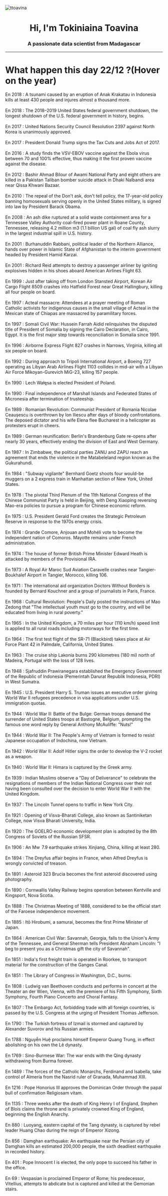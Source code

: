 
<p align="left"> <img src="https://komarev.com/ghpvc/?username=ttoavina&label=Profile%20views&color=0e75b6&style=flat" alt="ttoavina" /> </p>
<h1 align="center">Hi, I'm Tokiniaina Toavina</h1>
<h3 align="center">A passionate data scientist from Madagascar</h3>
    
<hr/>
<h1> What happen this day 22/12 ?(Hover on the year)</h1>

En 2018 : A tsunami caused by an eruption of Anak Krakatau in Indonesia kills at least 430 people and injures almost a thousand more.
<br/><br/>
En 2018 : The 2018–2019 United States federal government shutdown, the longest shutdown of the U.S. federal government in history, begins.
<br/><br/>
En 2017 : United Nations Security Council Resolution 2397 against North Korea is unanimously approved.
<br/><br/>
En 2017 : President Donald Trump signs the Tax Cuts and Jobs Act of 2017.
<br/><br/>
En 2016 : A study finds the VSV-EBOV vaccine against the Ebola virus between 70 and 100% effective, thus making it the first proven vaccine against the disease.
<br/><br/>
En 2012 : Bashir Ahmad Bilour of Awami National Party and eight others are killed in a Pakistan Taliban bomber suicide attack in Dhaki Nalbandi area near Qissa Khwani Bazaar.
<br/><br/>
En 2010 : The repeal of the Don't ask, don't tell policy, the 17-year-old policy banning homosexuals serving openly in the United States military, is signed into law by President Barack Obama.
<br/><br/>
En 2008 : An ash dike ruptured at a solid waste containment area for a Tennessee Valley Authority coal-fired power plant in Roane County, Tennessee, releasing 4.2 million m3 (1.1 billion US gal) of coal fly ash slurry in the largest industrial spill in U.S. history.
<br/><br/>
En 2001 : Burhanuddin Rabbani, political leader of the Northern Alliance, hands over power in Islamic State of Afghanistan to the interim government headed by President Hamid Karzai.
<br/><br/>
En 2001 : Richard Reid attempts to destroy a passenger airliner by igniting explosives hidden in his shoes aboard American Airlines Flight 63.
<br/><br/>
En 1999 : Just after taking off from London Stansted Airport, Korean Air Cargo Flight 8509 crashes into Hatfield Forest near Great Hallingbury, killing all four people on board.
<br/><br/>
En 1997 : Acteal massacre: Attendees at a prayer meeting of Roman Catholic activists for indigenous causes in the small village of Acteal in the Mexican state of Chiapas are massacred by paramilitary forces.
<br/><br/>
En 1997 : Somali Civil War: Hussein Farrah Aidid relinquishes the disputed title of President of Somalia by signing the Cairo Declaration, in Cairo, Egypt. It is the first major step towards reconciliation in Somalia since 1991.
<br/><br/>
En 1996 : Airborne Express Flight 827 crashes in Narrows, Virginia, killing all six people on board.
<br/><br/>
En 1992 : During approach to Tripoli International Airport, a Boeing 727 operating as Libyan Arab Airlines Flight 1103 collides in mid-air with a Libyan Air Force Mikoyan-Gurevich MiG-23, killing 157 people.
<br/><br/>
En 1990 : Lech Wałęsa is elected President of Poland.
<br/><br/>
En 1990 : Final independence of Marshall Islands and Federated States of Micronesia after termination of trusteeship.
<br/><br/>
En 1989 : Romanian Revolution: Communist President of Romania Nicolae Ceaușescu is overthrown by Ion Iliescu after days of bloody confrontations. The deposed dictator and his wife Elena flee Bucharest in a helicopter as protesters erupt in cheers.
<br/><br/>
En 1989 : German reunification: Berlin's Brandenburg Gate re-opens after nearly 30 years, effectively ending the division of East and West Germany.
<br/><br/>
En 1987 : In Zimbabwe, the political parties ZANU and ZAPU reach an agreement that ends the violence in the Matabeleland region known as the Gukurahundi.
<br/><br/>
En 1984 : "Subway vigilante" Bernhard Goetz shoots four would-be muggers on a 2 express train in Manhattan section of New York, United States.
<br/><br/>
En 1978 : The pivotal Third Plenum of the 11th National Congress of the Chinese Communist Party is held in Beijing, with Deng Xiaoping reversing Mao-era policies to pursue a program for Chinese economic reform.
<br/><br/>
En 1975 : U.S. President Gerald Ford creates the Strategic Petroleum Reserve in response to the 1970s energy crisis.
<br/><br/>
En 1974 : Grande Comore, Anjouan and Mohéli vote to become the independent nation of Comoros. Mayotte remains under French administration.
<br/><br/>
En 1974 : The house of former British Prime Minister Edward Heath is attacked by members of the Provisional IRA.
<br/><br/>
En 1973 : A Royal Air Maroc Sud Aviation Caravelle crashes near Tangier-Boukhalef Airport in Tangier, Morocco, killing 106.
<br/><br/>
En 1971 : The international aid organization Doctors Without Borders is founded by Bernard Kouchner and a group of journalists in Paris, France.
<br/><br/>
En 1968 : Cultural Revolution: People's Daily posted the instructions of Mao Zedong that "The intellectual youth must go to the country, and will be educated from living in rural poverty."
<br/><br/>
En 1965 : In the United Kingdom, a 70 miles per hour (110 km/h) speed limit is applied to all rural roads including motorways for the first time.
<br/><br/>
En 1964 : The first test flight of the SR-71 (Blackbird) takes place at Air Force Plant 42 in Palmdale, California, United States.
<br/><br/>
En 1963 : The cruise ship Lakonia burns 290 kilometres (180 mi) north of Madeira, Portugal with the loss of 128 lives.
<br/><br/>
En 1948 : Sjafruddin Prawiranegara established the Emergency Government of the Republic of Indonesia (Pemerintah Darurat Republik Indonesia, PDRI) in West Sumatra.
<br/><br/>
En 1945 : U.S. President Harry S. Truman issues an executive order giving World War II refugees precedence in visa applications under U.S. immigration quotas.
<br/><br/>
En 1944 : World War II: Battle of the Bulge: German troops demand the surrender of United States troops at Bastogne, Belgium, prompting the famous one word reply by General Anthony McAuliffe: "Nuts!"
<br/><br/>
En 1944 : World War II: The People's Army of Vietnam is formed to resist Japanese occupation of Indochina, now Vietnam.
<br/><br/>
En 1942 : World War II: Adolf Hitler signs the order to develop the V-2 rocket as a weapon.
<br/><br/>
En 1940 : World War II: Himara is captured by the Greek army.
<br/><br/>
En 1939 : Indian Muslims observe a "Day of Deliverance" to celebrate the resignations of members of the Indian National Congress over their not having been consulted over the decision to enter World War II with the United Kingdom.
<br/><br/>
En 1937 : The Lincoln Tunnel opens to traffic in New York City.
<br/><br/>
En 1921 : Opening of Visva-Bharati College, also known as Santiniketan College, now Visva Bharati University, India.
<br/><br/>
En 1920 : The GOELRO economic development plan is adopted by the 8th Congress of Soviets of the Russian SFSR.
<br/><br/>
En 1906 : An Mw  7.9 earthquake strikes Xinjiang, China, killing at least 280.
<br/><br/>
En 1894 : The Dreyfus affair begins in France, when Alfred Dreyfus is wrongly convicted of treason.
<br/><br/>
En 1891 : Asteroid 323 Brucia becomes the first asteroid discovered using photography.
<br/><br/>
En 1890 : Cornwallis Valley Railway begins operation between Kentville and Kingsport, Nova Scotia.
<br/><br/>
En 1888 : The Christmas Meeting of 1888, considered to be the official start of the Faroese independence movement.
<br/><br/>
En 1885 : Itō Hirobumi, a samurai, becomes the first Prime Minister of Japan.
<br/><br/>
En 1864 : American Civil War: Savannah, Georgia, falls to the Union's Army of the Tennessee, and General Sherman tells President Abraham Lincoln: "I beg to present you as a Christmas gift the city of Savannah".
<br/><br/>
En 1851 : India's first freight train is operated in Roorkee, to transport material for the construction of the Ganges Canal.
<br/><br/>
En 1851 : The Library of Congress in Washington, D.C., burns.
<br/><br/>
En 1808 : Ludwig van Beethoven conducts and performs in concert at the Theater an der Wien, Vienna, with the premiere of his Fifth Symphony, Sixth Symphony, Fourth Piano Concerto and Choral Fantasy.
<br/><br/>
En 1807 : The Embargo Act, forbidding trade with all foreign countries, is passed by the U.S. Congress at the urging of President Thomas Jefferson.
<br/><br/>
En 1790 : The Turkish fortress of Izmail is stormed and captured by Alexander Suvorov and his Russian armies.
<br/><br/>
En 1788 : Nguyễn Huệ proclaims himself Emperor Quang Trung, in effect abolishing on his own the Lê dynasty.
<br/><br/>
En 1769 : Sino-Burmese War: The war ends with the Qing dynasty withdrawing from Burma forever.
<br/><br/>
En 1489 : The forces of the Catholic Monarchs, Ferdinand and Isabella, take control of Almería from the Nasrid ruler of Granada, Muhammad XIII.
<br/><br/>
En 1216 : Pope Honorius III approves the Dominican Order through the papal bull of confirmation Religiosam vitam.
<br/><br/>
En 1135 : Three weeks after the death of King Henry I of England, Stephen of Blois claims the throne and is privately crowned King of England, beginning the English Anarchy.
<br/><br/>
En 880 : Luoyang, eastern capital of the Tang dynasty, is captured by rebel leader Huang Chao during the reign of Emperor Xizong.
<br/><br/>
En 856 : Damghan earthquake: An earthquake near the Persian city of Damghan kills an estimated 200,000 people, the sixth deadliest earthquake in recorded history.
<br/><br/>
En 401 : Pope Innocent I is elected, the only pope to succeed his father in the office.
<br/><br/>
En 69 : Vespasian is proclaimed Emperor of Rome; his predecessor, Vitellius, attempts to abdicate but is captured and killed at the Gemonian stairs.
<br/><br/>
